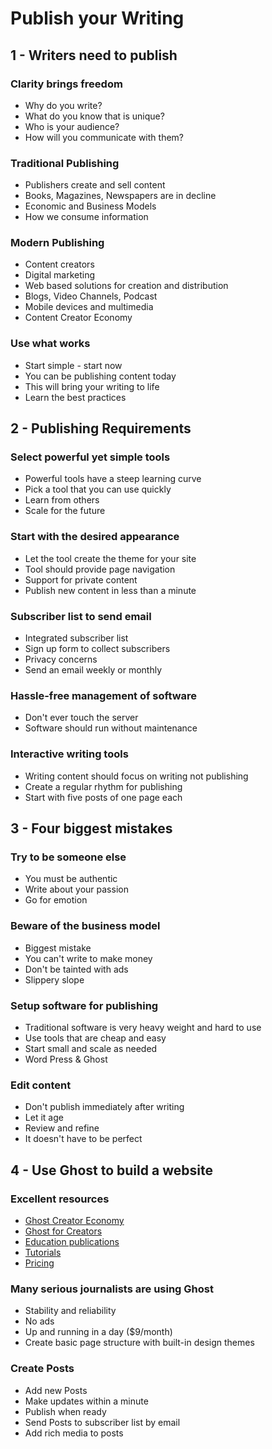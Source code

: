 # Publish your Writing



## 1 - Writers need to publish


### Clarity brings freedom
* Why do you write?
* What do you know that is unique?
* Who is your audience?
* How will you communicate with them?

### Traditional Publishing
* Publishers create and sell content
* Books, Magazines, Newspapers are in decline
* Economic and Business Models
* How we consume information

### Modern Publishing
* Content creators
* Digital marketing
* Web based solutions for creation and distribution
* Blogs, Video Channels, Podcast
* Mobile devices and multimedia
* Content Creator Economy

### Use what works
* Start simple - start now
* You can be publishing content today
* This will bring your writing to life
* Learn the best practices



## 2 - Publishing Requirements


### Select powerful yet simple tools
* Powerful tools have a steep learning curve
* Pick a tool that you can use quickly
* Learn from others
* Scale for the future

### Start with the desired appearance
* Let the tool create the theme for your site
* Tool should provide page navigation
* Support for private content
* Publish new content in less than a minute

### Subscriber list to send email
* Integrated subscriber list
* Sign up form to collect subscribers
* Privacy concerns
* Send an email weekly or monthly

### Hassle-free management of software
* Don't ever touch the server
* Software should run without maintenance

### Interactive writing tools
* Writing content should focus on writing not publishing
* Create a regular rhythm for publishing
* Start with five posts of one page each



## 3 - Four biggest mistakes


### Try to be someone else
* You must be authentic
* Write about your passion
* Go for emotion

### Beware of the business model
* Biggest mistake
* You can't write to make money
* Don't be tainted with ads
* Slippery slope

### Setup software for publishing
* Traditional software is very heavy weight and hard to use
* Use tools that are cheap and easy
* Start small and scale as needed
* Word Press & Ghost

### Edit content
* Don't publish immediately after writing
* Let it age
* Review and refine
* It doesn't have to be perfect



## 4 - Use Ghost to build a website


### Excellent resources
* [Ghost Creator Economy](https://ghost.org/)
* [Ghost for Creators](https://ghost.org/creators)
* [Education publications](https://ghost.org/explore/education/)
* [Tutorials](https://ghost.org/resources/)
* [Pricing](https://ghost.org/pricing/)

### Many serious journalists are using Ghost
* Stability and reliability
* No ads
* Up and running in a day ($9/month)
* Create basic page structure with built-in design themes

### Create Posts
* Add new Posts
* Make updates within a minute
* Publish when ready
* Send Posts to subscriber list by email 
* Add rich media to posts

